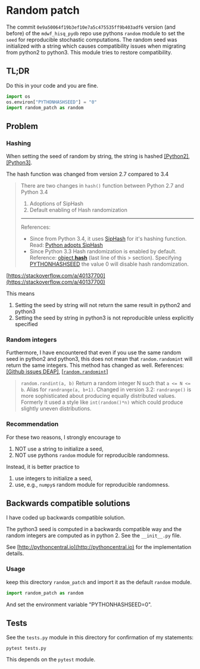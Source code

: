 # Random patch

The commit `0e9a50064f19b3ef10e7a5c475535ff9b403adf6` version (and before) of the `mdwf_hisq_pydb` repo use pythons `random` module to set the `seed` for reproducible stochastic computations.
The random seed was initialized with a string which causes compatibility issues when migrating from python2 to python3.
This module tries to restore compatibility.

## TL;DR
Do this in your code and you are fine.
```python
import os
os.environ["PYTHONHASHSEED"] = "0"
import random_patch as random
```

## Problem

### Hashing
When setting the seed of random by string, the string is hashed [[Python2]](https://docs.python.org/2/library/random.html#random.seed), [[Python3]](https://docs.python.org/3/library/random.html#random.seed).

The hash function was changed from version 2.7 compared to 3.4

> There are two changes in `hash()` function between Python 2.7 and Python 3.4
>
> 1. Adoptions of SipHash
> 2. Default enabling of Hash randomization
> ---
> References:
>
>  * Since from Python 3.4, it uses [SipHash](https://131002.net/siphash/) for it's hashing function. Read: [Python adopts SipHash](https://lwn.net/Articles/574761/)
>  * Since Python 3.3 Hash randomization is enabled by default. Reference: [object.__hash__](https://docs.python.org/3/reference/datamodel.html#object.__hash__) (last line of this > section). Specifying [PYTHONHASHSEED](https://docs.python.org/3/using/cmdline.html#envvar-PYTHONHASHSEED) the value 0 will disable hash randomization.

[https://stackoverflow.com/a/40137700](https://stackoverflow.com/a/40137700)

This means

1. Setting the seed by string will not return the same result in python2 and python3
2. Setting the seed by string in python3 is not reproducible unless explicitly specified

### Random integers
Furthermore, I have encountered that even if you use the same random seed in python2 and python3, this does not mean that `random.randomint` will return the same integers.
This method has changed as well.
References:
[[Github issues DEAP]](https://github.com/DEAP/deap/issues/138#issue-157970911), [[`random.randomint`]](https://docs.python.org/3/library/random.html#random.randint)

> `random.randint(a, b)`
>   Return a random integer N such that `a <= N <= b`. Alias for `randrange(a, b+1)`.
> Changed in version 3.2: `randrange()` is more sophisticated about producing equally distributed values. Formerly it used a style like `int(random()*n)` which could produce slightly uneven distributions.

### Recommendation
For these two reasons, I strongly encourage to

1. NOT use a string to initialize a seed,
2. NOT use pythons `random` module for reproducible randomness.

Instead, it is better practice to

1. use integers to initialize a seed,
2. use, e.g., `numpy`s random module for reproducible randomness.


## Backwards compatible solutions
I have coded up backwards compatible solution.

The python3 seed is computed in a backwards compatible way and the random integers are computed as in python 2. See the `__init__.py` file.

See [http://pythoncentral.io](http://pythoncentral.io) for the implementation details.

### Usage
keep this directory `random_patch` and import it as the default `random` module.
```python
import random_patch as random
```
And set the environment variable "PYTHONHASHSEED=0".

## Tests
See the `tests.py` module in this directory for confirmation of my statements:
```
pytest tests.py
```
This depends on the `pytest` module.
